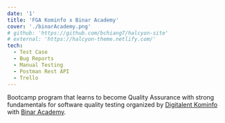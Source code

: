 ```yaml
---
date: '1'
title: 'FGA Kominfo x Binar Academy'
cover: './binarAcademy.png'
# github: 'https://github.com/bchiang7/halcyon-site'
# external: 'https://halcyon-theme.netlify.com/'
tech:
  - Test Case
  - Bug Reports
  - Manual Testing
  - Postman Rest API
  - Trello
---
```


Bootcamp program that learns to become Quality Assurance with strong fundamentals for software quality testing organized by [Digitalent Kominfo](https://digitalent.kominfo.go.id/) with [Binar Academy](https://www.binaracademy.com/).
